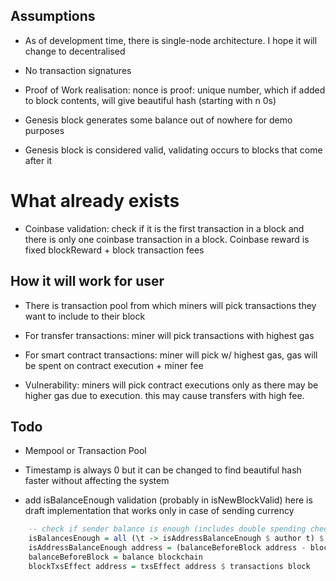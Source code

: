 ## Assumptions

- As of development time, there is single-node architecture. I hope it will change to decentralised

- No transaction signatures

- Proof of Work realisation: nonce is proof: unique number, which if added to block contents, will give beautiful hash (starting with n 0s)

- Genesis block generates some balance out of nowhere for demo purposes
- Genesis block is considered valid, validating occurs to blocks that come after it

# What already exists

- Coinbase validation: check if it is the first transaction in a block and there is only one coinbase transaction in a block. Coinbase reward is fixed blockReward + block transaction fees

## How it will work for user

- There is transaction pool from which miners will pick transactions they want to include to their block

- For transfer transactions: miner will pick transactions with highest gas

- For smart contract transactions: miner will pick w/ highest gas, gas will be spent on contract execution + miner fee

- Vulnerability: miners will pick contract executions only as there may be higher gas due to execution. this may cause transfers with high fee.

## Todo

- Mempool or Transaction Pool

- Timestamp is always 0 but it can be changed to find beautiful hash faster without affecting the system

- add isBalanceEnough validation (probably in isNewBlockValid)
  here is draft implementation that works only in case of sending currency

```haskell
    -- check if sender balance is enough (includes double spending check)
    isBalancesEnough = all (\t -> isAddressBalanceEnough $ author t) $ transactions block
    isAddressBalanceEnough address = (balanceBeforeBlock address - blockTxsEffect address) >= 0 --todo: fix
    balanceBeforeBlock = balance blockchain
    blockTxsEffect address = txsEffect address $ transactions block
```

